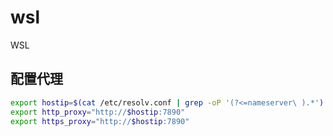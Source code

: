 # wsl

WSL

## 配置代理

```sh
export hostip=$(cat /etc/resolv.conf | grep -oP '(?<=nameserver\ ).*')
export http_proxy="http://$hostip:7890"
export https_proxy="http://$hostip:7890"
```
